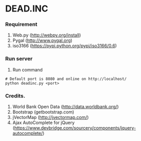 # DEAD.INC
### Requirement

1. Web.py (http://webpy.org/install)
2. Pygal (http://www.pygal.org)
3. iso3166 (https://pypi.python.org/pypi/iso3166/0.6)

### Run server
1. Run command
```
# Default port is 8080 and online on http://localhost/
python deadinc.py <port>
```

### Credits.

1. World Bank Open Data (http://data.worldbank.org/)
2. Bootstrap (getbootstrap.com)
3. jVectorMap (http://jvectormap.com/)
4. Ajax AutoComplete for jQuery (https://www.devbridge.com/sourcery/components/jquery-autocomplete/)
